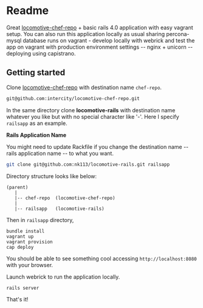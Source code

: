 Readme
======

Great [locomotive-chef-repo](https://github.com/intercity/locomotive-chef-repo) + basic rails 4.0 application with easy vagrant setup. You can also run this application locally as usual sharing percona-mysql database runs on vagrant - develop locally with webrick and test the app on vagrant with production environment settings -- nginx + unicorn -- deploying using capistrano.

## Getting started

Clone [locomotive-chef-repo](https://github.com/intercity/locomotive-chef-repo) with destination name ```chef-repo```.

```sh
git@github.com:intercity/locomotive-chef-repo.git
```

In the same directory clone **locomotive-rails** with destination name whatever you like but with no special character like '-'. Here I specify ```railsapp``` as an example.

**Rails Application Name**

You might need to update Rackfile if you change the destination name -- rails application name -- to what you want.

```sh
git clone git@github.com:nk113/locomotive-rails.git railsapp
```

Directory structure looks like below:

```
(parent)
   |
   |-- chef-repo  (locomotive-chef-repo)
   |
   |-- railsapp   (locomotive-rails)
```

Then in ```railsapp``` directory, 

```ssh
bundle install
vagrant up
vagrant provision
cap deploy
```

You should be able to see something cool accessing ```http://localhost:8080``` with your browser.

Launch webrick to run the application locally.

```ssh
rails server
```

That's it!
